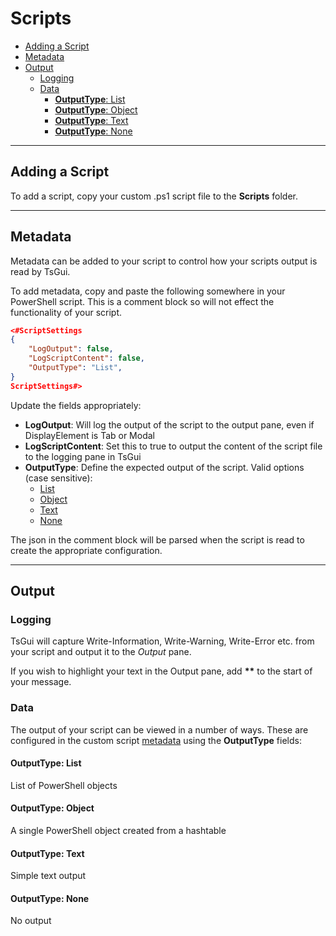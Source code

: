 # Scripts



* [Adding a Script](#adding-a-script)
* [Metadata](#metadata)
* [Output](#output)
  * [Logging](#logging)
  * [Data](#data)
    * [**OutputType**: List](#outputtype-list)
    * [**OutputType**: Object](#outputtype-object)
    * [**OutputType**: Text](#outputtype-text)
    * [**OutputType**: None](#outputtype-none)


---

## Adding a Script

To add a script, copy your custom .ps1 script file to the **Scripts** folder. 

---

## Metadata

Metadata can be added to your script to control how your scripts output is read by TsGui.

To add metadata, copy and paste the following somewhere in your PowerShell script. This is a comment block so will not effect the functionality of your script. 

```json
<#ScriptSettings
{
    "LogOutput": false,
    "LogScriptContent": false,
    "OutputType": "List",
}
ScriptSettings#>
```

Update the fields appropriately:
* **LogOutput**: Will log the output of the script to the output pane, even if DisplayElement is Tab or Modal
* **LogScriptContent**: Set this to true to output the content of the script file to the logging pane in TsGui
* **OutputType**: Define the expected output of the script. Valid options (case sensitive): 
  * [List](#outputtype-list)
  * [Object](#outputtype-object)
  * [Text](#outputtype-text)
  * [None](#outputtype-none)

The json in the comment block will be parsed when the script is read to create the appropriate configuration.


---
## Output

### Logging
TsGui will capture Write-Information, Write-Warning, Write-Error etc. from your script and output it to the *Output* pane.

If you wish to highlight your text in the Output pane, add **\*\*** to the start of your message.


### Data
The output of your script can be viewed in a number of ways. These are configured in the custom script [metadata](#metadata) using the **OutputType** fields:



#### **OutputType**: List
List of PowerShell objects


#### **OutputType**: Object
A single PowerShell object created from a hashtable

#### **OutputType**: Text
Simple text output

#### **OutputType**: None
No output